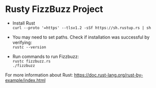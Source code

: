 # Rusty FizzBuzz Project

- Install Rust \
  `curl --proto '=https' --tlsv1.2 -sSf https://sh.rustup.rs | sh`

- You may need to set paths. Check if installation was successful by verifying: \
  `rustc --version`

- Run commands to run Fizzbuzz: \
   `rustc fizzbuzz.rs `
  \
  `./fizzbuzz`

For more information about Rust:
https://doc.rust-lang.org/rust-by-example/index.html
